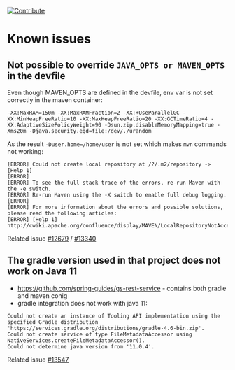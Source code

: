 [![Contribute](https://www.eclipse.org/che/contribute.svg)](https://che.prod-preview.openshift.io/f?url=https://raw.githubusercontent.com/ibuziuk/my-che-devfiles/master/spring-rest-guide/devfile.yaml)

# Known issues

## Not possible to override `JAVA_OPTS or MAVEN_OPTS` in the devfile

Even though MAVEN_OPTS are defined in the devfile, env var is not set correctly in the maven container:

```
-XX:MaxRAM=150m -XX:MaxRAMFraction=2 -XX:+UseParallelGC -XX:MinHeapFreeRatio=10 -XX:MaxHeapFreeRatio=20 -XX:GCTimeRatio=4 -XX:AdaptiveSizePolicyWeight=90 -Dsun.zip.disableMemoryMapping=true -Xms20m -Djava.security.egd=file:/dev/./urandom
```

As the result `-Duser.home=/home/user` is not set which makes `mvn` commands not working:

```
[ERROR] Could not create local repository at /?/.m2/repository -> [Help 1]
[ERROR] 
[ERROR] To see the full stack trace of the errors, re-run Maven with the -e switch.
[ERROR] Re-run Maven using the -X switch to enable full debug logging.
[ERROR] 
[ERROR] For more information about the errors and possible solutions, please read the following articles:
[ERROR] [Help 1] http://cwiki.apache.org/confluence/display/MAVEN/LocalRepositoryNotAccessibleException
```

Related issue [#12679](https://github.com/eclipse/che/issues/12679) / [#13340](https://github.com/eclipse/che/issues/13340)

## The gradle version used in that project does not work on Java 11

- https://github.com/spring-guides/gs-rest-service - contains both gradle and maven conig
- gradle integration does not work with java 11:

````
Could not create an instance of Tooling API implementation using the specified Gradle distribution 'https://services.gradle.org/distributions/gradle-4.6-bin.zip'.
Could not create service of type FileMetadataAccessor using NativeServices.createFileMetadataAccessor().
Could not determine java version from '11.0.4'.
````

Related issue [#13547](https://github.com/eclipse/che/issues/13547)
